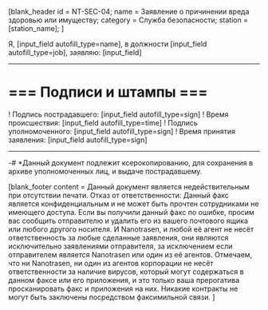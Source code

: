 [blank_header
id = NT-SEC-04;
name = Заявление о причинении вреда здоровью или имуществу;
category = Служба безопасности;
station = [station_name];
]

Я, [input_field  autofill_type=name], в должности [input_field autofill_type=job], заявляю: [input_field]

---

# === Подписи и штампы ===

! Подпись пострадавшего: [input_field autofill_type=sign]
! Время происшествия: [input_field autofill_type=time]
! Подпись уполномоченного: [input_field autofill_type=sign]
! Время принятия заявления: [input_field autofill_type=sign]

---

-# *Данный документ подлежит ксерокопированию, для сохранения в архиве уполномоченных лиц, и выдаче пострадавшему.

[blank_footer
content = Данный документ является недействительным при отсутствии печати.
Отказ от ответственности: Данный факс является конфиденциальным и не может быть прочтен сотрудниками не имеющего доступа. Если вы получили данный факс по ошибке, просим вас сообщить отправителю и удалить его из вашего почтового ящика или любого другого носителя. И Nanotrasen, и любой её агент не несёт ответственность за любые сделанные заявления, они являются исключительно заявлениями отправителя, за исключением если отправителем является Nanotrasen или один из её агентов. Отмечаем, что ни Nanotrasen, ни один из агентов корпорации не несёт ответственности за наличие вирусов, который могут содержаться в данном факсе или его приложения, и это только ваша прерогатива просканировать факс и приложения на них. Никакие контракты не могут быть заключены посредством факсимильной связи.
]
